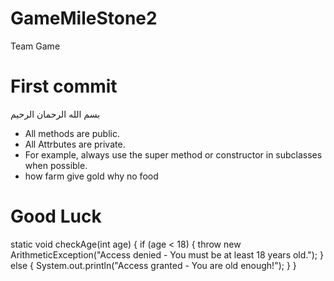 # GameMileStone2
 Team Game

# First commit
بسم الله الرحمان الرحيم

- All methods are public.
- All Attrbutes are private.
- For example, always use the super method or constructor in subclasses when possible.
- how farm give gold why no food
# Good Luck

static void checkAge(int age) {
    if (age < 18) {
      throw new ArithmeticException("Access denied - You must be at least 18 years old.");
    }
    else {
      System.out.println("Access granted - You are old enough!");
    }
  }